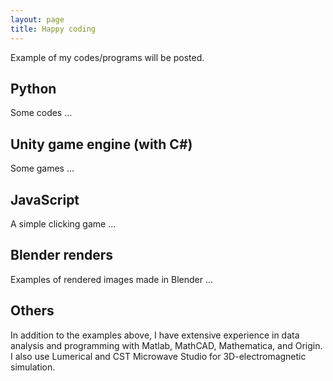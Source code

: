 ```yaml
---
layout: page
title: Happy coding
---
```


Example of my codes/programs will be posted.

## Python
Some codes ...

## Unity game engine (with C#)
Some games ...

## JavaScript
A simple clicking game ...

## Blender renders
Examples of rendered images made in Blender ...

## Others
In addition to the examples above, I have extensive experience in data analysis and programming with Matlab, MathCAD, Mathematica, and Origin. I also use Lumerical and CST Microwave Studio for 3D-electromagnetic simulation.
